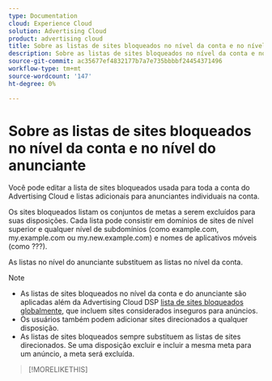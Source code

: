 ```yaml
---
type: Documentation
cloud: Experience Cloud
solution: Advertising Cloud
product: advertising cloud
title: Sobre as listas de sites bloqueados no nível da conta e no nível do anunciante
description: Sobre as listas de sites bloqueados no nível da conta e no nível do anunciante
source-git-commit: ac35677ef4832177b7a7e735bbbbf24454371496
workflow-type: tm+mt
source-wordcount: '147'
ht-degree: 0%

---
```



# Sobre as listas de sites bloqueados no nível da conta e no nível do anunciante

<!-- Can you just add domains for your acct profile or advertiser to which you have access? It doesn't look like you can remove or edit any existing domains. Or can you with a specific syntax? -->

<!-- For domains, sub-domains,...? Specify what is valid. -->
Você pode editar a lista de sites bloqueados usada para toda a conta do Advertising Cloud e listas adicionais para anunciantes individuais na conta.

Os sites bloqueados listam os conjuntos de metas a serem excluídos para suas disposições. Cada lista pode consistir em domínios de sites de nível superior e qualquer nível <!--- verify --> de subdomínios (como example.com, my.example.com ou my.new.example.com) e nomes de aplicativos móveis (como ???)<!-- package names/app IDs, the full URL in Google Play/iTunes? Specify what is valid. -->.

As listas no nível do anunciante substituem as listas no nível da conta.

>[!NOTE]
>
>* As listas de sites bloqueados no nível da conta e do anunciante são aplicadas além da Advertising Cloud DSP [lista de sites bloqueados globalmente](/help/dsp/introduction/features/brand-safety-media-quality.md), que incluem sites considerados inseguros para anúncios.
>* Os usuários também podem adicionar sites direcionados a qualquer disposição.
>* As listas de sites bloqueados sempre substituem as listas de sites direcionados. Se uma disposição excluir e incluir a mesma meta para um anúncio, a meta será excluída. <!-- Verify -->


>[!MORELIKETHIS]
<!--
>* [Edit an Account-level or Advertiser-level Blocked Site List](/help/dsp/admin/blocked-sites-list-edit.md)
[Brand Safety and Media Quality](/help/dsp/introduction/features/brand-safety-media-quality.md)
>* [Placement Settings](/help/dsp/campaign-management/placements/placement-settings.md)
-->
